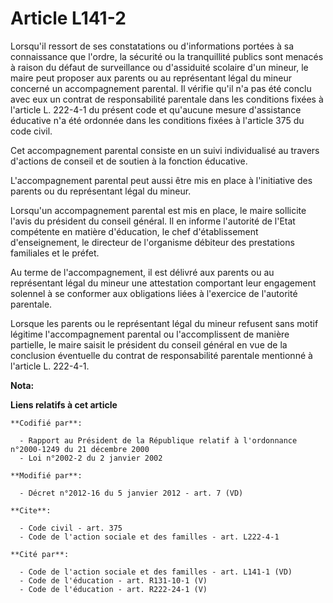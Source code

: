 # Article L141-2

Lorsqu'il ressort de ses constatations ou d'informations portées à sa connaissance que l'ordre, la sécurité ou la
tranquillité publics sont menacés à raison du défaut de surveillance ou d'assiduité scolaire d'un mineur, le maire peut
proposer aux parents ou au représentant légal du mineur concerné un accompagnement parental. Il vérifie qu'il n'a pas été
conclu avec eux un contrat de responsabilité parentale dans les conditions fixées à l'article L. 222-4-1 du présent code et
qu'aucune mesure d'assistance éducative n'a été ordonnée dans les conditions fixées à l'article 375 du code civil. 

Cet accompagnement parental consiste en un suivi individualisé au travers d'actions de conseil et de soutien à la fonction
éducative. 

L'accompagnement parental peut aussi être mis en place à l'initiative des parents ou du représentant légal du mineur. 

Lorsqu'un accompagnement parental est mis en place, le maire sollicite l'avis du président du conseil général. Il en informe
l'autorité de l'Etat compétente en matière d'éducation, le chef d'établissement d'enseignement, le directeur de l'organisme
débiteur des prestations familiales et le préfet. 

Au terme de l'accompagnement, il est délivré aux parents ou au représentant légal du mineur une attestation comportant leur
engagement solennel à se conformer aux obligations liées à l'exercice de l'autorité parentale. 

Lorsque les parents ou le représentant légal du mineur refusent sans motif légitime l'accompagnement parental ou
l'accomplissent de manière partielle, le maire saisit le président du conseil général en vue de la conclusion éventuelle du
contrat de responsabilité parentale mentionné à l'article L. 222-4-1.

**Nota:**



**Liens relatifs à cet article**

	**Codifié par**:

	  - Rapport au Président de la République relatif à l'ordonnance n°2000-1249 du 21 décembre 2000
	  - Loi n°2002-2 du 2 janvier 2002

	**Modifié par**:

	  - Décret n°2012-16 du 5 janvier 2012 - art. 7 (VD)

	**Cite**:

	  - Code civil - art. 375
	  - Code de l'action sociale et des familles - art. L222-4-1

	**Cité par**:

	  - Code de l'action sociale et des familles - art. L141-1 (VD)
	  - Code de l'éducation - art. R131-10-1 (V)
	  - Code de l'éducation - art. R222-24-1 (V)
